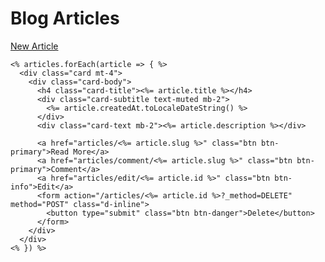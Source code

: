 <!DOCTYPE html>
<html lang="en">
<head>
  <meta charset="UTF-8">
  <meta name="viewport" content="width=device-width, initial-scale=1.0">
  <link rel="stylesheet" href="https://maxcdn.bootstrapcdn.com/bootstrap/4.0.0/css/bootstrap.min.css" integrity="sha384-Gn5384xqQ1aoWXA+058RXPxPg6fy4IWvTNh0E263XmFcJlSAwiGgFAW/dAiS6JXm" crossorigin="anonymous">
  <meta http-equiv="X-UA-Compatible" content="ie=edge">
  <title>Blog</title>
</head>
<body>
  <div class="container">
    <h1 class="mb-4">Blog Articles</h1>
    <a href="/articles/new" class="btn btn-success">New Article</a>

    <% articles.forEach(article => { %>
      <div class="card mt-4">
        <div class="card-body">
          <h4 class="card-title"><%= article.title %></h4>
          <div class="card-subtitle text-muted mb-2">
            <%= article.createdAt.toLocaleDateString() %>
          </div>
          <div class="card-text mb-2"><%= article.description %></div>
          
          <a href="articles/<%= article.slug %>" class="btn btn-primary">Read More</a>
          <a href="articles/comment/<%= article.slug %>" class="btn btn-primary">Comment</a>
          <a href="articles/edit/<%= article.id %>" class="btn btn-info">Edit</a>
          <form action="/articles/<%= article.id %>?_method=DELETE" method="POST" class="d-inline">
            <button type="submit" class="btn btn-danger">Delete</button>
          </form>
        </div>
      </div>
    <% }) %>
  </div>
</div>
</body>
</html>
